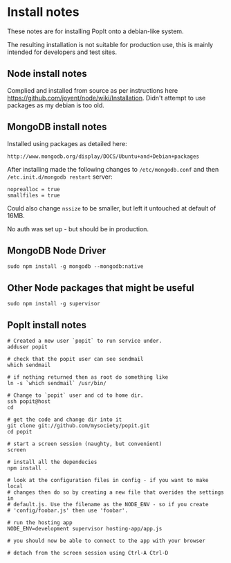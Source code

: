 # Install notes

These notes are for installing PopIt onto a debian-like system.

The resulting installation is not suitable for production use, this is mainly intended for developers and test sites.

## Node install notes

Complied and installed from source as per instructions here https://github.com/joyent/node/wiki/Installation. Didn't attempt to use packages as my debian is too old.


## MongoDB install notes

Installed using packages as detailed here:

    http://www.mongodb.org/display/DOCS/Ubuntu+and+Debian+packages

After installing made the following changes to `/etc/mongodb.conf` and then `/etc.init.d/mongodb restart` server:

    noprealloc = true
    smallfiles = true

Could also change `nssize` to be smaller, but left it untouched at default of 16MB.

No auth was set up - but should be in production.

## MongoDB Node Driver

    sudo npm install -g mongodb --mongodb:native

## Other Node packages that might be useful

    sudo npm install -g supervisor

## PopIt install notes

    # Created a new user `popit` to run service under.
    adduser popit

    # check that the popit user can see sendmail
    which sendmail
    
    # if nothing returned then as root do something like
    ln -s `which sendmail` /usr/bin/

    # Change to `popit` user and cd to home dir.
    ssh popit@host
    cd

    # get the code and change dir into it
    git clone git://github.com/mysociety/popit.git
    cd popit
    
    # start a screen session (naughty, but convenient)
    screen
    
    # install all the dependecies
    npm install .
    
    # look at the configuration files in config - if you want to make local
    # changes then do so by creating a new file that overides the settings in
    # default.js. Use the filename as the NODE_ENV - so if you create
    # 'config/foobar.js' then use 'foobar'.
    
    # run the hosting app
    NODE_ENV=development supervisor hosting-app/app.js
    
    # you should now be able to connect to the app with your browser
    
    # detach from the screen session using Ctrl-A Ctrl-D
